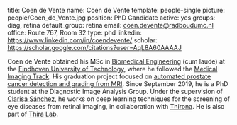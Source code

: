 title: Coen de Vente
name: Coen de Vente
template: people-single
picture: people/Coen_de_Vente.jpg
position: PhD Candidate
active: yes
groups: diag, retina
default_group: retina
email: coen.devente@radboudumc.nl
office: Route 767, Room 32
type: phd
linkedin: https://www.linkedin.com/in/coendevente/
scholar: https://scholar.google.com/citations?user=AqL8A60AAAAJ

Coen de Vente obtained his MSc in [Biomedical Engineering](https://www.tue.nl/studeren/graduate-school/master-biomedical-engineering/) (cum laude) at the [Eindhoven University of Technology](https://www.tue.nl/en), where he followed the [Medical Imaging Track](https://www.tue.nl/studeren/graduate-school/mastertrack-medical-imaging/). His graduation project focused on [automated prostate cancer detection and grading from MRI](https://ieeexplore.ieee.org/abstract/document/9090311). Since September 2019, he is a PhD student at the Diagnostic Image Analysis Group. Under the supervision of [Clarisa Sánchez](people/clarisa-sanchez), he works on deep learning techniques for the screening of eye diseases from retinal imaging, in collaboration with [Thirona](https://thirona.eu/). He is also part of [Thira Lab](https://icai.ai/thira-lab/).
